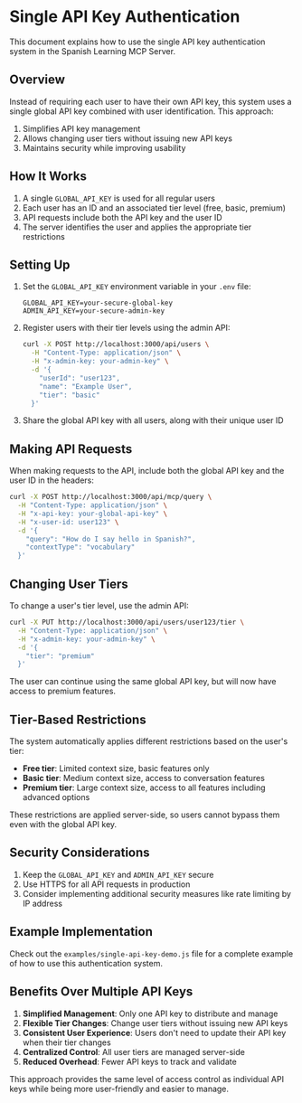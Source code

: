 # Single API Key Authentication

This document explains how to use the single API key authentication system in the Spanish Learning MCP Server.

## Overview

Instead of requiring each user to have their own API key, this system uses a single global API key combined with user identification. This approach:

1. Simplifies API key management
2. Allows changing user tiers without issuing new API keys
3. Maintains security while improving usability

## How It Works

1. A single `GLOBAL_API_KEY` is used for all regular users
2. Each user has an ID and an associated tier level (free, basic, premium)
3. API requests include both the API key and the user ID
4. The server identifies the user and applies the appropriate tier restrictions

## Setting Up

1. Set the `GLOBAL_API_KEY` environment variable in your `.env` file:

   ```
   GLOBAL_API_KEY=your-secure-global-key
   ADMIN_API_KEY=your-secure-admin-key
   ```

2. Register users with their tier levels using the admin API:

   ```bash
   curl -X POST http://localhost:3000/api/users \
     -H "Content-Type: application/json" \
     -H "x-admin-key: your-admin-key" \
     -d '{
       "userId": "user123",
       "name": "Example User",
       "tier": "basic"
     }'
   ```

3. Share the global API key with all users, along with their unique user ID

## Making API Requests

When making requests to the API, include both the global API key and the user ID in the headers:

```bash
curl -X POST http://localhost:3000/api/mcp/query \
  -H "Content-Type: application/json" \
  -H "x-api-key: your-global-api-key" \
  -H "x-user-id: user123" \
  -d '{
    "query": "How do I say hello in Spanish?",
    "contextType": "vocabulary"
  }'
```

## Changing User Tiers

To change a user's tier level, use the admin API:

```bash
curl -X PUT http://localhost:3000/api/users/user123/tier \
  -H "Content-Type: application/json" \
  -H "x-admin-key: your-admin-key" \
  -d '{
    "tier": "premium"
  }'
```

The user can continue using the same global API key, but will now have access to premium features.

## Tier-Based Restrictions

The system automatically applies different restrictions based on the user's tier:

- **Free tier**: Limited context size, basic features only
- **Basic tier**: Medium context size, access to conversation features
- **Premium tier**: Large context size, access to all features including advanced options

These restrictions are applied server-side, so users cannot bypass them even with the global API key.

## Security Considerations

1. Keep the `GLOBAL_API_KEY` and `ADMIN_API_KEY` secure
2. Use HTTPS for all API requests in production
3. Consider implementing additional security measures like rate limiting by IP address

## Example Implementation

Check out the `examples/single-api-key-demo.js` file for a complete example of how to use this authentication system.

## Benefits Over Multiple API Keys

1. **Simplified Management**: Only one API key to distribute and manage
2. **Flexible Tier Changes**: Change user tiers without issuing new API keys
3. **Consistent User Experience**: Users don't need to update their API key when their tier changes
4. **Centralized Control**: All user tiers are managed server-side
5. **Reduced Overhead**: Fewer API keys to track and validate

This approach provides the same level of access control as individual API keys while being more user-friendly and easier to manage.
